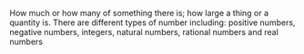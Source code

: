 How much or how many of something there is; how large a thing or a
quantity is. There are different types of number including: positive
numbers, negative numbers, integers, natural numbers, rational numbers
and real numbers
